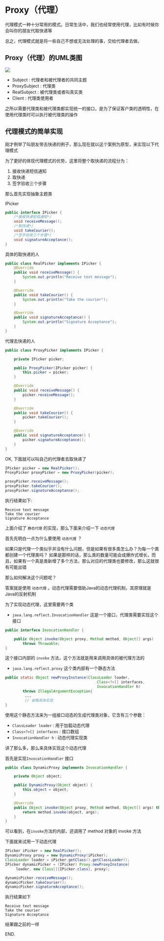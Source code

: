 # Proxy（代理）

代理模式一种十分常用的模式。日常生活中，我们也经常使用代理，比如有时候你会叫你的朋友代取快递等

总之，代理模式就是将一些自己不想或无法处理的事，交给代理者去做。

## Proxy（代理）的UML类图
![](https://raw.githubusercontent.com/InnoFang/DesignPatterns/master/uml/proxy.png)

 + Subject : 代理者和被代理者的共同主题
 + ProxySubject : 代理类
 + RealSubject  : 被代理类或者叫真实类
 + Client : 代理类使用者

 之所以需要代理类和被代理类都实现统一的接口，是为了保证客户类的透明性，在使用代理类时可以执行被代理类的操作

## 代理模式的简单实现

刚才例举了叫朋友带去快递的例子，那么现在就以这个案例为原型，来实现以下代理模式

为了更好的体现代理模式的优势，这里将整个取快递的流程分为：

 1. 接收快递短信通知
 2. 取快递
 3. 签字验收三个步骤

那么首先实现抽象主题类

IPicker
```java
public interface IPicker {
    /*接收快递短信通知*/
    void receiveMessage();
    /*取快递*/
    void takeCourier();
    /*签字验收三个步骤*/
    void signatureAcceptance();
}
```

具体的取快递的人
```java
public class RealPicker implements IPicker {
    @Override
    public void receiveMessage() {
        System.out.println("Receive text message");
    }

    @Override
    public void takeCourier() {
        System.out.println("Take the courier");
    }

    @Override
    public void signatureAcceptance() {
        System.out.println("Signature Acceptance");
    }
}
```

代理去快递的人
```java
public class ProxyPicker implements IPicker {

    private IPicker picker;

    public ProxyPicker(IPicker picker) {
        this.picker = picker;
    }

    @Override
    public void receiveMessage() {
        picker.receiveMessage();
    }

    @Override
    public void takeCourier() {
        picker.takeCourier();
    }

    @Override
    public void signatureAcceptance() {
        picker.signatureAcceptance();
    }
}
```

OK, 下面就可以叫自己的代理者去取快递了
```java
IPicker picker = new RealPicker();
ProxyPicker proxyPicker = new ProxyPicker(picker);

proxyPicker.receiveMessage();
proxyPicker.takeCourier();
proxyPicker.signatureAcceptance();
```

执行结果如下:
```console
Receive text message
Take the courier
Signature Acceptance
```

上面介绍了 `静态代理` 的实现，那么下面来介绍一下 `动态代理`

首先先明白一点为什么要使用 `动态代理` ？

如果只是代理一个类似乎并没有什么问题，但是如果有很多类怎么办？为每一个类都创建一个代理类吗？
如果是那样的话，那么类的数量可能会成爆炸式增长，而且，如果有一个真是类新增了多个方法，那么对应的代理类也要修改，那么这就很有可能出错

那么如何解决这个问题呢？

答案就是使用 `动态代理` 。动态代理需要借助Java的动态代理机制，其原理就是Java的反射机制

为了实现动态代理，这里需要两个类
 + `java.lang.reflect.InvocationHandler` 这是一个接口，代理类需要实现这个接口
 ```java
 public interface InvocationHandler {

     public Object invoke(Object proxy, Method method, Object[] args)
         throws Throwable;
 }
 ```
   这个接口内部的 `invoke` 方法，这个方法就是用来调用具体的被代理方法的

 + `java.lang.reflect.proxy` 这个类内部有一个静态方法
 ```java
 public static Object newProxyInstance(ClassLoader loader,
                                           Class<?>[] interfaces,
                                           InvocationHandler h)
         throws IllegalArgumentException{
          ...
          // 省略具体实现
 }
 ```

使用这个静态方法来为一组接口动态的生成代理类对象，它含有三个参数：
- `ClassLoader loader` : 用于加载动态代理
- `Class<?>[] interfaces` : 接口数组
- `InvocationHandler h` : 动态代理实现类

讲了那么多，那么来具体实现这个动态代理

首先是实现`InvocationHandler` 接口
```java
public class DynamicProxy implements InvocationHandler {

    private Object object;

    public DynamicProxy(Object object) {
        this.object = object;
    }

    @Override
    public Object invoke(Object proxy, Method method, Object[] args) throws Throwable {
        return method.invoke(object, args);
    }
}
```
可以看到，在`invoke`方法的内部，还调用了 method 对象的 invoke 方法

下面就来试用一下动态代理
```java
IPicker iPicker = new RealPicker();
DynamicProxy proxy = new DynamicProxy(iPicker);
ClassLoader loader = iPicker.getClass().getClassLoader();
IPicker dynamicPicker = (IPicker) Proxy.newProxyInstance(
     loader, new Class[]{IPicker.class}, proxy);

dynamicPicker.receiveMessage();
dynamicPicker.takeCourier();
dynamicPicker.signatureAcceptance();
```

执行结果如下
```console
Receive text message
Take the courier
Signature Acceptance
```
结果跟之前的一样


END.